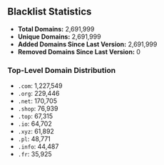 ## Blacklist Statistics

- **Total Domains:** 2,691,999
- **Unique Domains:** 2,691,999
- **Added Domains Since Last Version:** 2,691,999
- **Removed Domains Since Last Version:** 0

### Top-Level Domain Distribution

-  `.com`: 1,227,549
-  `.org`: 229,446
-  `.net`: 170,705
-  `.shop`: 76,939
-  `.top`: 67,315
-  `.io`: 64,702
-  `.xyz`: 61,892
-  `.pl`: 48,771
-  `.info`: 44,487
-  `.fr`: 35,925
